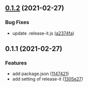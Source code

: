 ## [0.1.2](https://github.com/ljourm/sample-release-it/compare/0.1.1...0.1.2) (2021-02-27)


### Bug Fixes

* update .release-it.js ([a2374fa](https://github.com/ljourm/sample-release-it/commit/a2374fac05d82b5c6be5915ad5ba35bf002f3f93))

## 0.1.1 (2021-02-27)


### Features

* add package.json ([1147421](https://github.com/ljourm/sample-release-it/commit/11474215b5d2897d80365531f9418351ae1be5c0))
* add setting of release-it ([1305e27](https://github.com/ljourm/sample-release-it/commit/1305e271d0e3968d2bcb6a678bbe38cfa31dc14a))

